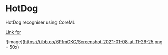 # HotDog
HotDog recogniser using CoreML

[Link for](https://drive.google.com/file/d/1fHAnMVc_E-G_mXvuyEaZ89qEfUcdWrbK/view?usp=sharing8)

![image](https://i.ibb.co/6PfmGKC/Screenshot-2021-01-08-at-11-26-25.png = 50x)
